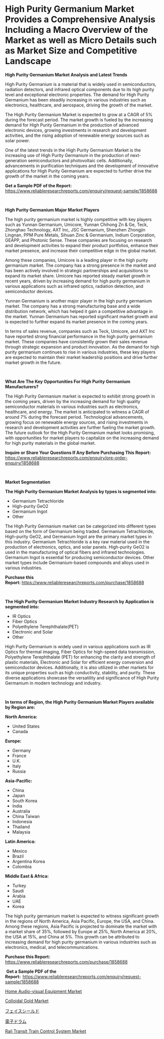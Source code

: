 <p><h1>High Purity Germanium Market Provides a Comprehensive Analysis Including a Macro Overview of the Market as well as Micro Details such as Market Size and Competitive Landscape</h1></p><p><strong>High Purity Germanium Market Analysis and Latest Trends</strong></p>
<p><p>High Purity Germanium is a material that is widely used in semiconductors, radiation detectors, and infrared optical components due to its high purity level and exceptional electronic properties. The demand for High Purity Germanium has been steadily increasing in various industries such as electronics, healthcare, and aerospace, driving the growth of the market.</p><p>The High Purity Germanium Market is expected to grow at a CAGR of 5% during the forecast period. The market growth is fueled by the increasing demand for High Purity Germanium in the production of advanced electronic devices, growing investments in research and development activities, and the rising adoption of renewable energy sources such as solar power.</p><p>One of the latest trends in the High Purity Germanium Market is the increasing use of High Purity Germanium in the production of next-generation semiconductors and photovoltaic cells. Additionally, advancements in purification techniques and the development of innovative applications for High Purity Germanium are expected to further drive the growth of the market in the coming years.</p></p>
<p><strong>Get a Sample PDF of the Report:&nbsp;</strong> <a href="https://www.reliableresearchreports.com/enquiry/request-sample/1858688">https://www.reliableresearchreports.com/enquiry/request-sample/1858688</a></p>
<p>&nbsp;</p>
<p><strong>High Purity Germanium Major Market Players</strong></p>
<p><p>The high purity germanium market is highly competitive with key players such as Yunnan Germanium, Umicore, Yunnan Chihong Zn & Ge, Teck, Zhonghao Technology, AXT Inc, JSC Germanium, Shenzhen Zhongjin Lingnan, PPM Pure Metals, Sihuan Zinc & Germanium, Indium Corporation, GEAPP, and Photonic Sense. These companies are focusing on research and development activities to expand their product portfolios, enhance their market presence, and increase their competitive edge in the global market.</p><p>Among these companies, Umicore is a leading player in the high purity germanium market. The company has a strong presence in the market and has been actively involved in strategic partnerships and acquisitions to expand its market share. Umicore has reported steady market growth in recent years, driven by increasing demand for high purity germanium in various applications such as infrared optics, radiation detection, and semiconductor devices.</p><p>Yunnan Germanium is another major player in the high purity germanium market. The company has a strong manufacturing base and a wide distribution network, which has helped it gain a competitive advantage in the market. Yunnan Germanium has reported significant market growth and is expected to further expand its market presence in the coming years.</p><p>In terms of sales revenue, companies such as Teck, Umicore, and AXT Inc have reported strong financial performance in the high purity germanium market. These companies have consistently grown their sales revenue through strategic expansion and product innovation. As the demand for high purity germanium continues to rise in various industries, these key players are expected to maintain their market leadership positions and drive further market growth in the future.</p></p>
<p>&nbsp;</p>
<p><strong>What Are The Key Opportunities For High Purity Germanium Manufacturers?</strong></p>
<p><p>The High Purity Germanium market is expected to exhibit strong growth in the coming years, driven by the increasing demand for high quality semiconductor materials in various industries such as electronics, healthcare, and energy. The market is anticipated to witness a CAGR of around 7% during the forecast period. Technological advancements, growing focus on renewable energy sources, and rising investments in research and development activities are further fueling the market growth. The future outlook for the High Purity Germanium market looks promising, with opportunities for market players to capitalize on the increasing demand for high purity materials in the global market.</p></p>
<p><strong>Inquire or Share Your Questions If Any Before Purchasing This Report:</strong> <a href="https://www.reliableresearchreports.com/enquiry/pre-order-enquiry/1858688">https://www.reliableresearchreports.com/enquiry/pre-order-enquiry/1858688</a></p>
<p>&nbsp;</p>
<p><strong>Market Segmentation</strong></p>
<p><strong>The High Purity Germanium Market Analysis by types is segmented into:</strong></p>
<p><ul><li>Germanium Tetrachloride</li><li>High-purity GeO2</li><li>Germanium Ingot</li><li>Other</li></ul></p>
<p><p>The High Purity Germanium market can be categorized into different types based on the form of Germanium being traded. Germanium Tetrachloride, High-purity GeO2, and Germanium Ingot are the primary market types in this industry. Germanium Tetrachloride is a key raw material used in the production of electronics, optics, and solar panels. High-purity GeO2 is used in the manufacturing of optical fibers and infrared technologies. Germanium Ingot is essential for producing semiconductor devices. Other market types include Germanium-based compounds and alloys used in various industries.</p></p>
<p><strong>Purchase this Report:&nbsp;</strong><a href="https://www.reliableresearchreports.com/purchase/1858688">https://www.reliableresearchreports.com/purchase/1858688</a></p>
<p>&nbsp;</p>
<p><strong>The High Purity Germanium Market Industry Research by Application is segmented into:</strong></p>
<p><ul><li>IR Optics</li><li>Fiber Optics</li><li>Polyethylene Terephthalate(PET)</li><li>Electronic and Solar</li><li>Other</li></ul></p>
<p><p>High Purity Germanium is widely used in various applications such as IR Optics for thermal imaging, Fiber Optics for high-speed data transmission, Polyethylene Terephthalate (PET) for enhancing the clarity and strength of plastic materials, Electronic and Solar for efficient energy conversion and semiconductor devices. Additionally, it is also utilized in other markets for its unique properties such as high conductivity, stability, and purity. These diverse applications showcase the versatility and significance of High Purity Germanium in modern technology and industry.</p></p>
<p>&nbsp;</p>
<p><strong>In terms of Region, the High Purity Germanium Market Players available by Region are:</strong></p>
<p>
    <p> <strong> North America: </strong>
        <ul>
            <li>United States</li>
            <li>Canada</li>
        </ul>
        </p> 
    <p> <strong> Europe: </strong>
        <ul>
            <li>Germany</li>
            <li>France</li>
            <li>U.K.</li>
            <li>Italy</li>
            <li>Russia</li>
        </ul>
        </p> 
    <p> <strong> Asia-Pacific: </strong>
        <ul>
            <li>China</li>
            <li>Japan</li>
            <li>South Korea</li>
            <li>India</li>
            <li>Australia</li>
            <li>China Taiwan</li>
            <li>Indonesia</li>
            <li>Thailand</li>
            <li>Malaysia</li>
        </ul>
        </p> 
    <p> <strong> Latin America: </strong>
        <ul>
            <li>Mexico</li>
            <li>Brazil</li>
            <li>Argentina Korea</li>
            <li>Colombia</li>
        </ul>
        </p> 
    <p> <strong> Middle East & Africa: </strong>
        <ul>
            <li>Turkey</li>
            <li>Saudi</li>
            <li>Arabia</li>
            <li>UAE</li>
            <li>Korea</li>
        </ul>
    </p>
    </p>
<p><p>The high purity germanium market is expected to witness significant growth in the regions of North America, Asia Pacific, Europe, the USA, and China. Among these regions, Asia Pacific is projected to dominate the market with a market share of 35%, followed by Europe at 25%, North America at 20%, the USA at 15%, and China at 5%. This growth can be attributed to increasing demand for high purity germanium in various industries such as electronics, medical, and telecommunications.</p></p>
<p><strong>Purchase this Report: </strong><a href="https://www.reliableresearchreports.com/purchase/1858688">https://www.reliableresearchreports.com/purchase/1858688</a></p>
<p>&nbsp;<strong>Get a Sample PDF of the Report:&nbsp;&nbsp;</strong><a href="https://www.reliableresearchreports.com/enquiry/request-sample/1858688">https://www.reliableresearchreports.com/enquiry/request-sample/1858688</a></p>
<p><strong></strong></p>
<p><p><a href="https://issuu.com/reportprime-2/docs/home-audio-visual-equipment-market-size-2030.pptx">Home Audio-visual Equipment Market</a></p><p><a href="https://github.com/jodemen/Market-Research-Report-List-1/blob/main/colloidal-gold-market.md">Colloidal Gold Market</a></p><p><a href="https://github.com/oafhukehf4709715/Market-Research-Report-List-1/blob/main/5972233192291.md">フェイスシールド</a></p><p><a href="https://github.com/dzy793153605/Market-Research-Report-List-1/blob/main/1912501192292.md">電子ドラム</a></p><p><a href="https://issuu.com/reportprime-2/docs/rail-transit-train-control-system-market-size-2030">Rail Transit Train Control System Market</a></p></p>